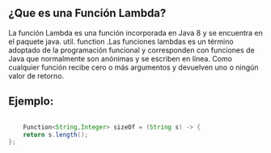 ## ¿Que es una Función Lambda?

La función Lambda es una función incorporada en Java 8 y se encuentra en el paquete java. util. function .Las funciones lambdas es un término adoptado de la programación funcional y corresponden con funciones de Java que normalmente son anónimas y se escriben en línea. Como cualquier función recibe cero o más argumentos y devuelven uno o ningún valor de retorno.

## Ejemplo:


```java

    Function<String,Integer> sizeOf = (String s) -> {
    return s.length();
};

```



